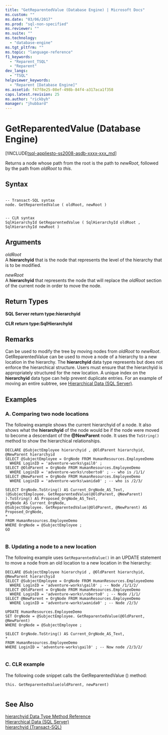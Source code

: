 ```yaml
---
title: "GetReparentedValue (Database Engine) | Microsoft Docs"
ms.custom: ""
ms.date: "03/06/2017"
ms.prod: "sql-non-specified"
ms.reviewer: ""
ms.suite: ""
ms.technology: 
  - "database-engine"
ms.tgt_pltfrm: ""
ms.topic: "language-reference"
f1_keywords: 
  - "Reparent_TSQL"
  - "Reparent"
dev_langs: 
  - "TSQL"
helpviewer_keywords: 
  - "Reparent [Database Engine]"
ms.assetid: f47f8e25-08ef-498b-84f4-a317aca1f358
caps.latest.revision: 25
ms.author: "rickbyh"
manager: "jhubbard"
---
```

# GetReparentedValue (Database Engine)
[!INCLUDE[tsql-appliesto-ss2008-asdb-xxxx-xxx_md](../../relational-databases/import-export/includes/tsql-appliesto-ss2008-asdb-xxxx-xxx-md.md)]

  Returns a node whose path from the root is the path to *newRoot*, followed by the path from *oldRoot* to *this*.  
  
## Syntax  
  
```  
  
-- Transact-SQL syntax  
node. GetReparentedValue ( oldRoot, newRoot )  
```  
  
```  
  
-- CLR syntax  
SqlHierarchyId GetReparentedValue ( SqlHierarchyId oldRoot , SqlHierarchyId newRoot )  
```  
  
## Arguments  
 *oldRoot*  
 A **hierarchyid** that is the node that represents the level of the hierarchy that is to be modified.  
  
 *newRoot*  
 A **hierarchyid** that represents the node that will replace the *oldRoot* section of the current node in order to move the node.  
  
## Return Types  
 **SQL Server return type:hierarchyid**  
  
 **CLR return type:SqlHierarchyId**  
  
## Remarks  
 Can be used to modify the tree by moving nodes from *oldRoot* to *newRoot*. GetReparentedValue can be used to move a node of a hierarchy to a new location in the hierarchy. The **hierarchyid** data type represents but does not enforce the hierarchical structure. Users must ensure that the hierarchyid is appropriately structured for the new location. A unique index on the **hierarchyid** data type can help prevent duplicate entries. For an example of moving an entire subtree, see [Hierarchical Data &#40;SQL Server&#41;](../../relational-databases/hierarchical-data-sql-server.md).  
  
## Examples  
  
### A. Comparing two node locations  
 The following example shows the current hierarchyid of a node. It also shows what the **hierarchyid** of the node would be if the node were moved to become a descendant of the **@NewParent** node. It uses the `ToString()` method to show the hierarchical relationships.  
  
```  
DECLARE @SubjectEmployee hierarchyid , @OldParent hierarchyid, @NewParent hierarchyid  
SELECT @SubjectEmployee = OrgNode FROM HumanResources.EmployeeDemo  
  WHERE LoginID = 'adventure-works\gail0' ;  
SELECT @OldParent = OrgNode FROM HumanResources.EmployeeDemo  
  WHERE LoginID = 'adventure-works\roberto0' ; -- who is /1/1/  
SELECT @NewParent = OrgNode FROM HumanResources.EmployeeDemo  
  WHERE LoginID = 'adventure-works\wanida0' ; -- who is /2/3/  
  
SELECT OrgNode.ToString() AS Current_OrgNode_AS_Text,   
(@SubjectEmployee. GetReparentedValue(@OldParent, @NewParent) ).ToString() AS Proposed_OrgNode_AS_Text,  
OrgNode AS Current_OrgNode,  
@SubjectEmployee. GetReparentedValue(@OldParent, @NewParent) AS Proposed_OrgNode,  
*  
FROM HumanResources.EmployeeDemo  
WHERE OrgNode = @SubjectEmployee ;  
GO  
  
```  
  
### B. Updating a node to a new location  
 The following example uses `GetReparentedValue()` in an UPDATE statement to move a node from an old location to a new location in the hierarchy:  
  
```  
DECLARE @SubjectEmployee hierarchyid , @OldParent hierarchyid, @NewParent hierarchyid  
SELECT @SubjectEmployee = OrgNode FROM HumanResources.EmployeeDemo  
  WHERE LoginID = 'adventure-works\gail0' ; -- Node /1/1/2/  
SELECT @OldParent = OrgNode FROM HumanResources.EmployeeDemo  
  WHERE LoginID = 'adventure-works\roberto0' ; -- Node /1/1/  
SELECT @NewParent = OrgNode FROM HumanResources.EmployeeDemo  
  WHERE LoginID = 'adventure-works\wanida0' ; -- Node /2/3/  
  
UPDATE HumanResources.EmployeeDemo  
SET OrgNode = @SubjectEmployee. GetReparentedValue(@OldParent, @NewParent)   
WHERE OrgNode = @SubjectEmployee ;  
  
SELECT OrgNode.ToString() AS Current_OrgNode_AS_Text,   
*  
FROM HumanResources.EmployeeDemo  
WHERE LoginID = 'adventure-works\gail0' ; -- Now node /2/3/2/  
  
```  
  
### C. CLR example  
 The following code snippet calls the GetReparentedValue () method:  
  
```  
this. GetReparentedValue(oldParent, newParent)  
  
```  
  
## See Also  
 [hierarchyid Data Type Method Reference](../../a9retired/hierarchyid-data-type-method-reference.md)   
 [Hierarchical Data &#40;SQL Server&#41;](../../relational-databases/hierarchical-data-sql-server.md)   
 [hierarchyid &#40;Transact-SQL&#41;](../../t-sql/data-types/hierarchyid-data-type-method-reference.md)  
  
  